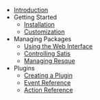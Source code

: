 - [Introduction](introduction.md)
- Getting Started
    - [Installation](getting-started/installation.md)
    - [Customization](getting-started/customizing.md)
- Managing Packages
    - [Using the Web Interface](managing-packages/web-interface.md)
    - [Controlling Satis](managing-packages/satis-configuration.md)
    - [Managing Resque](managing-packages/resque.md)
- Plugins
    - [Creating a Plugin](plugins/creating-a-plugin.md)
    - [Event Reference](plugins/event-reference.md)
    - [Action Reference](plugins/action-reference.md)
